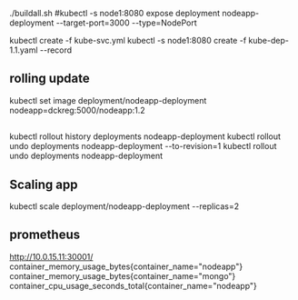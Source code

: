 ./buildall.sh
#kubectl -s node1:8080 expose deployment nodeapp-deployment  --target-port=3000 --type=NodePort

kubectl create -f kube-svc.yml
kubectl -s node1:8080 create  -f kube-dep-1.1.yaml --record

## rolling update
kubectl set image deployment/nodeapp-deployment  nodeapp=dckreg:5000/nodeapp:1.2

##
kubectl rollout history  deployments nodeapp-deployment
kubectl rollout undo deployments nodeapp-deployment --to-revision=1
kubectl rollout undo deployments nodeapp-deployment 

## Scaling app ##
kubectl scale  deployment/nodeapp-deployment --replicas=2


## prometheus
http://10.0.15.11:30001/
container_memory_usage_bytes{container_name="nodeapp"}
container_memory_usage_bytes{container_name="mongo"}
container_cpu_usage_seconds_total{container_name="nodeapp"}

